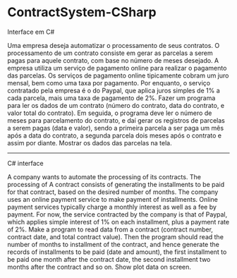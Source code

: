 # ContractSystem-CSharp
Interface em C#

Uma empresa deseja automatizar o processamento de seus contratos. O processamento de um contrato consiste em gerar as parcelas a serem
pagas para aquele contrato, com base no número de meses desejado. A empresa utiliza um serviço de pagamento online para realizar o
pagamento das parcelas. Os serviços de pagamento online tipicamente cobram um juro mensal, bem como uma taxa por pagamento. Por enquanto,
o serviço contratado pela empresa é o do Paypal, que aplica juros simples de 1% a cada parcela, mais uma taxa de pagamento de 2%.
Fazer um programa para ler os dados de um contrato (número do contrato, data do contrato, e valor total do contrato). Em seguida, o
programa deve ler o número de meses para parcelamento do contrato, e daí gerar os registros de parcelas a serem pagas (data e valor), sendo
a primeira parcela a ser paga um mês após a data do contrato, a segunda parcela dois meses após o contrato e assim por diante. Mostrar os
dados das parcelas na tela.

*****************************************************************************************************************************************

C# interface

A company wants to automate the processing of its contracts. The processing of A contract consists of generating the installments to be
paid for that contract, based on the desired number of months. The company uses an online payment service to make payment of installments.
Online payment services typically charge a monthly interest as well as a fee by payment. For now, the service contracted by the company is
that of Paypal, which applies simple interest of 1% on each installment, plus a payment rate of 2%. Make a program to read data from a
contract (contract number, contract date, and total contract value). Then the program should read the number of months to installment of
the contract, and hence generate the records of installments to be paid (date and amount), the first installment to be paid one month after
the contract date, the second installment two months after the contract and so on. Show plot data on screen.
